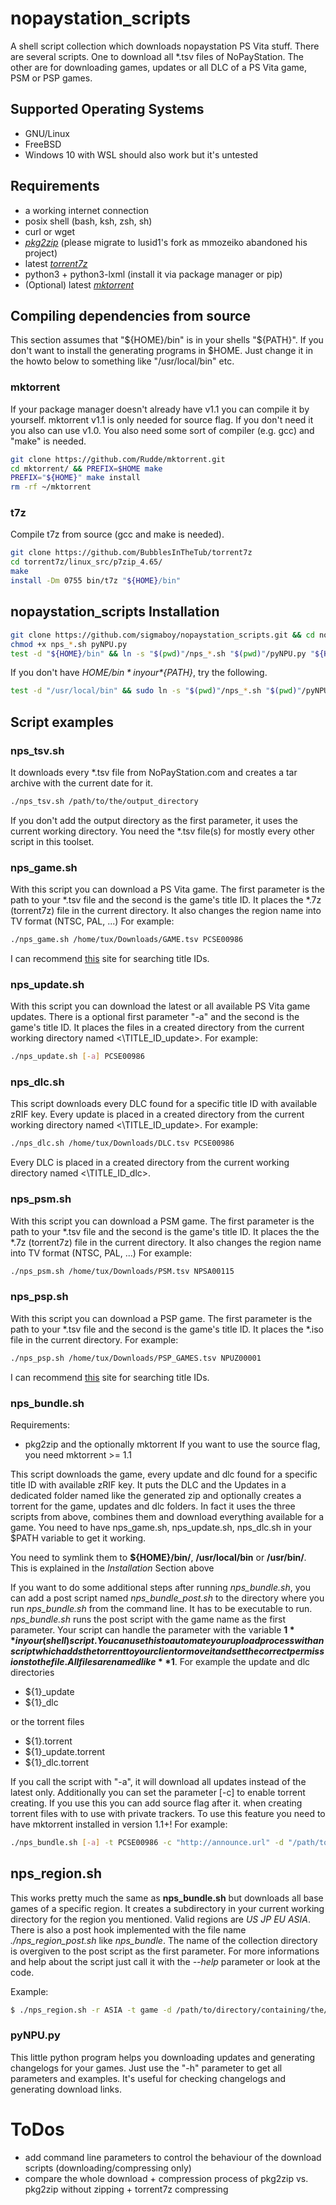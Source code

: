 # nopaystation\_scripts

A shell script collection which downloads nopaystation PS Vita stuff.
There are several scripts. One to download all \*.tsv files of NoPayStation. The other are for downloading games, updates
or all DLC of a PS Vita game, PSM or PSP games.

## Supported Operating Systems
* GNU/Linux
* FreeBSD
* Windows 10 with WSL should also work but it's untested

## Requirements
* a working internet connection
* posix shell (bash, ksh, zsh, sh)
* curl or wget
* [*pkg2zip*](https://github.com/lusid1/pkg2zip) (please migrate to lusid1's fork as mmozeiko abandoned his project)
* latest [*torrent7z*](https://github.com/BubblesInTheTub/torrent7z)
* python3 + python3-lxml (install it via package manager or pip)
* (Optional) latest [*mktorrent*](https://github.com/Rudde/mktorrent)


## Compiling dependencies from source
This section assumes that "${HOME}/bin" is in your shells "${PATH}".
If you don't want to install the generating programs in $HOME. Just
change it in the howto below to something like "/usr/local/bin" etc.

### mktorrent
If your package manager doesn't already have v1.1 you can compile it by yourself.
mktorrent v1.1 is only needed for source flag. If you don't need it you also can use v1.0.
You also need some sort of compiler (e.g. gcc) and "make" is needed.
```bash
git clone https://github.com/Rudde/mktorrent.git
cd mktorrent/ && PREFIX=$HOME make
PREFIX="${HOME}" make install
rm -rf ~/mktorrent
```

### t7z
Compile t7z from source (gcc and make is needed).
```bash
git clone https://github.com/BubblesInTheTub/torrent7z
cd torrent7z/linux_src/p7zip_4.65/
make
install -Dm 0755 bin/t7z "${HOME}/bin"
```

## nopaystation\_scripts Installation
```bash
git clone https://github.com/sigmaboy/nopaystation_scripts.git && cd nopaystation_scripts
chmod +x nps_*.sh pyNPU.py
test -d "${HOME}/bin" && ln -s "$(pwd)"/nps_*.sh "$(pwd)"/pyNPU.py "${HOME}/bin"
```

If you don't have *${HOME}/bin* in your *${PATH}*, try the following.
```bash
test -d "/usr/local/bin" && sudo ln -s "$(pwd)"/nps_*.sh "$(pwd)"/pyNPU.py "/usr/local/bin/"
```

## Script examples

### nps\_tsv.sh
It downloads every \*.tsv file from NoPayStation.com and creates a tar archive with the current date for it.
```bash
./nps_tsv.sh /path/to/the/output_directory
```
If you don't add the output directory as the first parameter, it uses the current working directory.
You need the \*.tsv file(s) for mostly every other script in this toolset.

### nps\_game.sh
With this script you can download a PS Vita game.
The first parameter is the path to your \*.tsv file and the second is the game's title ID.
It places the \*.7z (torrent7z) file in the current directory.
It also changes the region name into TV format (NTSC, PAL, ...)
For example:
```bash
./nps_game.sh /home/tux/Downloads/GAME.tsv PCSE00986
```
I can recommend [this](http://renascene.com/psv/) site for searching title IDs.

### nps\_update.sh
With this script you can download the latest or all available PS Vita game updates.
There is a optional first parameter "-a" and the second is the game's title ID.
It places the files in a created directory from the current working directory named <\TITLE\_ID\_update>.
For example:
```bash
./nps_update.sh [-a] PCSE00986
```

### nps\_dlc.sh
This script downloads every DLC found for a specific title ID with available zRIF key.
Every update is placed in a created directory from the current working directory named <\TITLE\_ID\_update>.
For example:
```bash
./nps_dlc.sh /home/tux/Downloads/DLC.tsv PCSE00986
```
Every DLC is placed in a created directory from the current working directory named <\TITLE\_ID\_dlc>.

### nps\_psm.sh
With this script you can download a PSM game.
The first parameter is the path to your \*.tsv file and the second is the game's title ID.
It places the the \*.7z (torrent7z) file in the current directory.
It also changes the region name into TV format (NTSC, PAL, ...)
For example:
```bash
./nps_psm.sh /home/tux/Downloads/PSM.tsv NPSA00115
```

### nps\_psp.sh
With this script you can download a PSP game.
The first parameter is the path to your \*.tsv file and the second is the game's title ID.
It places the \*.iso file in the current directory.
For example:
```bash
./nps_psp.sh /home/tux/Downloads/PSP_GAMES.tsv NPUZ00001
```
I can recommend [this](http://renascene.com/psp/) site for searching title IDs.

### nps\_bundle.sh
Requirements:
* pkg2zip and the optionally mktorrent If you want to use the source flag, you need mktorrent >= 1.1

This script downloads the game, every update and dlc found for a specific title ID with available zRIF key.
It puts the DLC and the Updates in a dedicated folder named like the generated zip and optionally creates a torrent for the game,
updates and dlc folders. In fact it uses the three scripts from above, combines them and download everything available for a game.
You need to have nps\_game.sh, nps\_update.sh, nps\_dlc.sh in your $PATH variable to get it working.

You need to symlink them to **${HOME}/bin/**, **/usr/local/bin** or **/usr/bin/**.
This is explained in the *Installation* Section above

If you want to do some additional steps after running *nps_bundle.sh*, you can add a post script named *nps_bundle_post.sh* to the directory where you run *nps_bundle.sh* from the command line.
It has to be executable to run. *nps_bundle.sh* runs the post script with the game name as the first parameter.
Your script can handle the parameter with the variable **$1** in your (shell) script.
You can use this to automate your upload process with an script which adds the torrent to your client or move it and
set the correct permissions to the file.
All files are named like **$1**.
For example the update and dlc directories
* ${1}_update
* ${1}_dlc

or the torrent files
* ${1}.torrent
* ${1}_update.torrent
* ${1}_dlc.torrent

If you call the script with "-a", it will download all updates instead of the latest only. Additionally you can set the parameter [-c]
to enable torrent creating. If you use this you can add source flag after it.
when creating torrent files with to use with private trackers.
To use this feature you need to have mktorrent installed in version 1.1+!
For example:
```bash
./nps_bundle.sh [-a] -t PCSE00986 -c "http://announce.url" -d "/path/to/directory/containing/the/tsv/files" [-c] [<SOURCE FLAG>]
```

## nps\_region.sh
This works pretty much the same as **nps_bundle.sh** but downloads all base games of a specific region.
It creates a subdirectory in your current working directory for the region you mentioned. Valid regions are *US* *JP* *EU* *ASIA*.
There is also a post hook implemented with the file name *./nps_region_post.sh* like *nps\_bundle*. The name of the collection directory
is overgiven to the post script as the first parameter.
For more informations and help about the script just call it with the *--help* parameter or look at the code.

Example:
```bash
$ ./nps_region.sh -r ASIA -t game -d /path/to/directory/containing/the/tsv/files [-c http://announce.url] [-s <SOURCE>] [-a]
```

### pyNPU.py
This little python program helps you downloading updates and generating changelogs for your games.
Just use the "-h" parameter to get all parameters and examples. It's useful for checking changelogs and generating download links.

# ToDos
* add command line parameters to control the behaviour of the download scripts (downloading/compressing only)
* compare the whole download + compression process of pkg2zip vs. pkg2zip without zipping + torrent7z compressing
